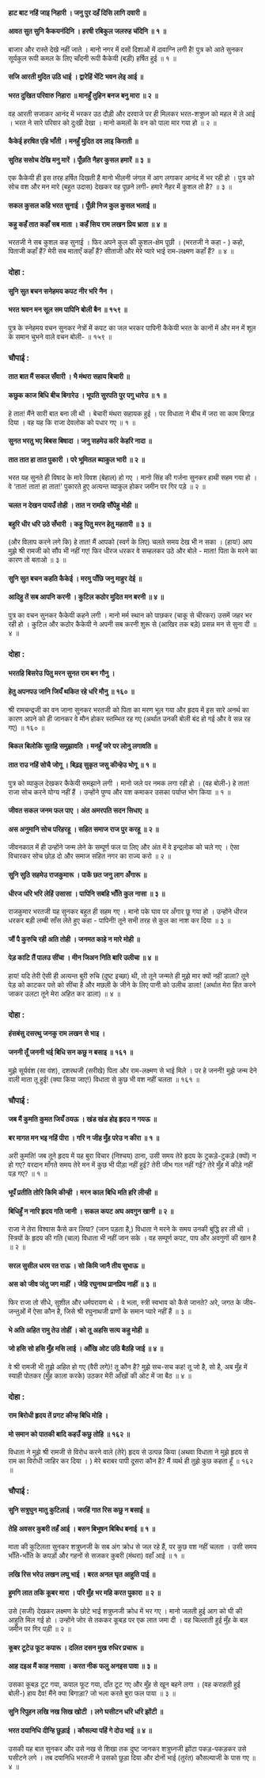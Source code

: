 #### हाट बाट नहिं जाइ निहारी । जनु पुर दहँ दिसि लागि दवारी ॥
#### आवत सुत सुनि कैकयनंदिनि । हरषी रबिकुल जलरुह चंदिनि ॥ १ ॥

बाजार और रास्ते देखे नहीं जाते । मानो नगर में दसों दिशाओं में दावाग्नि लगी है! पुत्र को आते सुनकर सूर्यकुल रूपी कमल के लिए चाँदनी रूपी कैकेयी (बड़ी) हर्षित हुई ॥ १ ॥

#### सजि आरती मुदित उठि धाई । द्वारेहिं भेंटि भवन लेइ आई ॥
#### भरत दुखित परिवारु निहारा ॥ मानहुँ तुहिन बनज बनु मारा ॥ २ ॥

वह आरती सजाकर आनंद में भरकर उठ दौड़ी और दरवाजे पर ही मिलकर भरत-शत्रुघ्न को महल में ले आई । भरत ने सारे परिवार को दुःखी देखा । मानो कमलों के वन को पाला मार गया हो ॥ २ ॥

#### कैकेई हरषित एहि भाँती । मनहुँ मुदित दव लाइ किराती ॥
#### सुतिह ससोच देखि मनु मारें । पूँछति नैहर कुसल हमारें ॥ ३ ॥

एक कैकेयी ही इस तरह हर्षित दिखती है मानो भीलनी जंगल में आग लगाकर आनंद में भर रही हो । पुत्र को सोच वश और मन मारे (बहुत उदास) देखकर वह पूछने लगी- हमारे नैहर में कुशल तो है? ॥ ३ ॥

#### सकल कुसल कहि भरत सुनाई । पूँछी निज कुल कुसल भलाई ॥
#### कहु कहँ तात कहाँ सब माता । कहँ सिय राम लखन प्रिय भ्राता ॥ ४ ॥

भरतजी ने सब कुशल कह सुनाई । फिर अपने कुल की कुशल-क्षेम पूछी । (भरतजी ने कहा - ) कहो, पिताजी कहाँ हैं? मेरी सब माताएँ कहाँ हैं? सीताजी और मेरे प्यारे भाई राम-लक्ष्मण कहाँ हैं? ॥ ४ ॥

### दोहा :

#### सुनि सुत बचन सनेहमय कपट नीर भरि नैन ।
#### भरत श्रवन मन सूल सम पापिनि बोली बैन ॥ १५९ ॥

पुत्र के स्नेहमय वचन सुनकर नेत्रों में कपट का जल भरकर पापिनी कैकेयी भरत के कानों में और मन में शूल के समान चुभने वाले वचन बोली- ॥ १५९ ॥

### चौपाई :

#### तात बात मैं सकल सँवारी । भै मंथरा सहाय बिचारी ॥
#### कछुक काज बिधि बीच बिगारेउ । भूपति सुरपति पुर पगु धारेउ ॥ १ ॥

हे तात! मैंने सारी बात बना ली थी । बेचारी मंथरा सहायक हुई । पर विधाता ने बीच में जरा सा काम बिगाड़ दिया । वह यह कि राजा देवलोक को पधार गए ॥ १ ॥

#### सुनत भरतु भए बिबस बिषादा । जनु सहमेउ करि केहरि नादा ॥
#### तात तात हा तात पुकारी । परे भूमितल ब्याकुल भारी ॥ २ ॥

भरत यह सुनते ही विषाद के मारे विवश (बेहाल) हो गए । मानो सिंह की गर्जना सुनकर हाथी सहम गया हो । वे ‘तात! तात! हा तात!’ पुकारते हुए अत्यन्त व्याकुल होकर जमीन पर गिर पड़े ॥ २ ॥

#### चलत न देखन पायउँ तोही । तात न रामहि सौंपेहु मोही ॥
#### बहुरि धीर धरि उठे सँभारी । कहु पितु मरन हेतु महतारी ॥ ३ ॥

(और विलाप करने लगे कि) हे तात! मैं आपको (स्वर्ग के लिए) चलते समय देख भी न सका । (हाय!) आप मुझे श्री रामजी को सौंप भी नहीं गए! फिर धीरज धरकर वे सम्हलकर उठे और बोले - माता! पिता के मरने का कारण तो बताओ ॥ ३ ॥

#### सुनि सुत बचन कहति कैकेई । मरमु पाँछि जनु माहुर देई ॥
#### आदिहु तें सब आपनि करनी । कुटिल कठोर मुदित मन बरनी ॥ ४ ॥

पुत्र का वचन सुनकर कैकेयी कहने लगी । मानो मर्म स्थान को पाछकर (चाकू से चीरकर) उसमें जहर भर रही हो । कुटिल और कठोर कैकेयी ने अपनी सब करनी शुरू से (आखिर तक बड़े) प्रसन्न मन से सुना दी ॥ ४ ॥

### दोहा :

#### भरतहि बिसरेउ पितु मरन सुनत राम बन गौनु ।
#### हेतु अपनपउ जानि जियँ थकित रहे धरि मौनु ॥ १६० ॥

श्री रामचन्द्रजी का वन जाना सुनकर भरतजी को पिता का मरण भूल गया और हृदय में इस सारे अनर्थ का कारण अपने को ही जानकर वे मौन होकर स्तम्भित रह गए (अर्थात उनकी बोली बंद हो गई और वे सन्न रह गए) ॥ १६० ॥

#### बिकल बिलोकि सुतहि समुझावति । मनहुँ जरे पर लोनु लगावति ॥
#### तात राउ नहिं सोचै जोगू । बिढ़इ सुकृत जसु कीन्हेउ भोगू ॥ १ ॥

पुत्र को व्याकुल देखकर कैकेयी समझाने लगी । मानो जले पर नमक लगा रही हो । (वह बोली-) हे तात! राजा सोच करने योग्य नहीं हैं । उन्होंने पुण्य और यश कमाकर उसका पर्याप्त भोग किया ॥ १ ॥

#### जीवत सकल जनम फल पाए । अंत अमरपति सदन सिधाए ॥
#### अस अनुमानि सोच परिहरहू । सहित समाज राज पुर करहू ॥ २ ॥

जीवनकाल में ही उन्होंने जन्म लेने के सम्पूर्ण फल पा लिए और अंत में वे इन्द्रलोक को चले गए । ऐसा विचारकर सोच छोड़ दो और समाज सहित नगर का राज्य करो ॥ २ ॥

#### सुनि सुठि सहमेउ राजकुमारू । पाकें छत जनु लाग अँगारू ॥
#### धीरज धरि भरि लेहिं उसासा । पापिनि सबहि भाँति कुल नासा ॥ ३ ॥

राजकुमार भरतजी यह सुनकर बहुत ही सहम गए । मानो पके घाव पर अँगार छू गया हो । उन्होंने धीरज धरकर बड़ी लम्बी साँस लेते हुए कहा - पापिनी! तूने सभी तरह से कुल का नाश कर दिया ॥ ३ ॥

#### जौं पै कुरुचि रही अति तोही । जनमत काहे न मारे मोही ॥
#### पेड़ काटि तैं पालउ सींचा । मीन जिअन निति बारि उलीचा ॥ ४ ॥

हाय! यदि तेरी ऐसी ही अत्यन्त बुरी रुचि (दुष्ट इच्छा) थी, तो तूने जन्मते ही मुझे मार क्यों नहीं डाला? तूने पेड़ को काटकर पत्ते को सींचा है और मछली के जीने के लिए पानी को उलीच डाला! (अर्थात मेरा हित करने जाकर उलटा तूने मेरा अहित कर डाला) ॥ ४ ॥

### दोहा :

#### हंसबंसु दसरथु जनकु राम लखन से भाइ ।
#### जननी तूँ जननी भई बिधि सन कछु न बसाइ ॥ १६१ ॥

मुझे सूर्यवंश (सा वंश), दशरथजी (सरीखे) पिता और राम-लक्ष्मण से भाई मिले । पर हे जननी! मुझे जन्म देने वाली माता तू हुई! (क्या किया जाए!) विधाता से कुछ भी वश नहीं चलता ॥ १६१ ॥

### चौपाई :

#### जब मैं कुमति कुमत जियँ ठयऊ । खंड खंड होइ हृदउ न गयऊ ॥
#### बर मागत मन भइ नहिं पीरा । गरि न जीह मुँह परेउ न कीरा ॥ १ ॥

अरी कुमति! जब तूने हृदय में यह बुरा विचार (निश्चय) ठाना, उसी समय तेरे हृदय के टुकड़े-टुकड़े (क्यों) न हो गए? वरदान माँगते समय तेरे मन में कुछ भी पीड़ा नहीं हुई? तेरी जीभ गल नहीं गई? तेरे मुँह में कीड़े नहीं पड़ गए? ॥ १ ॥

#### भूपँ प्रतीति तोरि किमि कीन्ही । मरन काल बिधि मति हरि लीन्ही ॥
#### बिधिहुँ न नारि हृदय गति जानी । सकल कपट अघ अवगुन खानी ॥ २ ॥

राजा ने तेरा विश्वास कैसे कर लिया? (जान पड़ता है,) विधाता ने मरने के समय उनकी बुद्धि हर ली थी । स्त्रियों के हृदय की गति (चाल) विधाता भी नहीं जान सके । वह सम्पूर्ण कपट, पाप और अवगुणों की खान है ॥ २ ॥

#### सरल सुसील धरम रत राऊ । सो किमि जानै तीय सुभाऊ ॥
#### अस को जीव जंतु जग माहीं । जेहि रघुनाथ प्रानप्रिय नाहीं ॥ ३ ॥

फिर राजा तो सीधे, सुशील और धर्मपरायण थे । वे भला, स्त्री स्वभाव को कैसे जानते? अरे, जगत के जीव-जन्तुओं में ऐसा कौन है, जिसे श्री रघुनाथजी प्राणों के समान प्यारे नहीं हैं ॥ ३ ॥

#### भे अति अहित रामु तेउ तोहीं । को तू अहसि सत्य कहु मोही ॥
#### जो हसि सो हसि मुँह मसि लाई । आँखि ओट उठि बैठहि जाई ॥ ४ ॥

वे श्री रामजी भी तुझे अहित हो गए (वैरी लगे)! तू कौन है? मुझे सच-सच कह! तू जो है, सो है, अब मुँह में स्याही पोतकर (मुँह काला करके) उठकर मेरी आँखों की ओट में जा बैठ ॥ ४ ॥

### दोहा :

#### राम बिरोधी हृदय तें प्रगट कीन्ह बिधि मोहि ।
#### मो समान को पातकी बादि कहउँ कछु तोहि ॥ १६२ ॥

विधाता ने मुझे श्री रामजी से विरोध करने वाले (तेरे) हृदय से उत्पन्न किया (अथवा विधाता ने मुझे हृदय से राम का विरोधी जाहिर कर दिया । ) मेरे बराबर पापी दूसरा कौन है? मैं व्यर्थ ही तुझे कुछ कहता हूँ ॥ १६२ ॥

### चौपाई :

#### सुनि सत्रुघुन मातु कुटिलाई । जरहिं गात रिस कछु न बसाई ॥
#### तेहि अवसर कुबरी तहँ आई । बसन बिभूषन बिबिध बनाई ॥ १ ॥

माता की कुटिलता सुनकर शत्रुघ्नजी के सब अंग क्रोध से जल रहे हैं, पर कुछ वश नहीं चलता । उसी समय भाँति-भाँति के कपड़ों और गहनों से सजकर कुबरी (मंथरा) वहाँ आई ॥ १ ॥

#### लखि रिस भरेउ लखन लघु भाई । बरत अनल घृत आहुति पाई ॥
#### हुमगि लात तकि कूबर मारा । परि मुँह भर महि करत पुकारा ॥ २ ॥

उसे (सजी) देखकर लक्ष्मण के छोटे भाई शत्रुघ्नजी क्रोध में भर गए । मानो जलती हुई आग को घी की आहुति मिल गई हो । उन्होंने जोर से तककर कूबड़ पर एक लात जमा दी । वह चिल्लाती हुई मुँह के बल जमीन पर गिर पड़ी ॥ २ ॥

#### कूबर टूटेउ फूट कपारू । दलित दसन मुख रुधिर प्रचारू ॥
#### आह दइअ मैं काह नसावा । करत नीक फलु अनइस पावा ॥ ३ ॥

उसका कूबड़ टूट गया, कपाल फूट गया, दाँत टूट गए और मुँह से खून बहने लगा । (वह कराहती हुई बोली-) हाय दैव! मैंने क्या बिगाड़ा? जो भला करते बुरा फल पाया ॥ ३ ॥

#### सुनि रिपुहन लखि नख सिख खोटी । लगे घसीटन धरि धरि झोंटी ॥
#### भरत दयानिधि दीन्हि छुड़ाई । कौसल्या पहिं गे दोउ भाई ॥ ४ ॥

उसकी यह बात सुनकर और उसे नख से शिखा तक दुष्ट जानकर शत्रुघ्नजी झोंटा पकड़-पकड़कर उसे घसीटने लगे । तब दयानिधि भरतजी ने उसको छुड़ा दिया और दोनों भाई (तुरंत) कौसल्याजी के पास गए ॥ ४ ॥